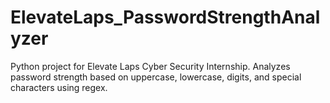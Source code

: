 # ElevateLaps_PasswordStrengthAnalyzer
Python project for Elevate Laps Cyber Security Internship.  Analyzes password strength based on uppercase, lowercase, digits, and special characters using regex.
